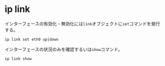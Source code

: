 # ip link

インターフェースの有効化・無効化には`link`オブジェクトに`set`コマンドを発行する。

`ip link set eth0 up|down`

インターフェースの状況のみを確認するいは`show`コマンド。

`ip link show`

